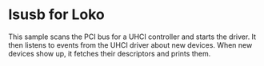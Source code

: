 <!--
SPDX-FileCopyrightText: 2022 G. Weinholt

SPDX-License-Identifier: EUPL-1.2+
-->

# lsusb for Loko

This sample scans the PCI bus for a UHCI controller and starts the
driver. It then listens to events from the UHCI driver about new
devices. When new devices show up, it fetches their descriptors and
prints them.
